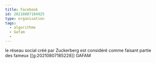 ```yaml
---
title: Facebook
id: 20210807184925
type: organisation
tags:
  - algorithme
  - Gafam
  - 
---
```

        

le réseau social créé par Zuckerberg est considéré comme faisant partie des fameux [[g:20210807185228]] GAFAM
